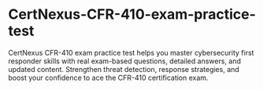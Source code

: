 # CertNexus-CFR-410-exam-practice-test
CertNexus CFR-410 exam practice test helps you master cybersecurity first responder skills with real exam-based questions, detailed answers, and updated content. Strengthen threat detection, response strategies, and boost your confidence to ace the CFR-410 certification exam.
